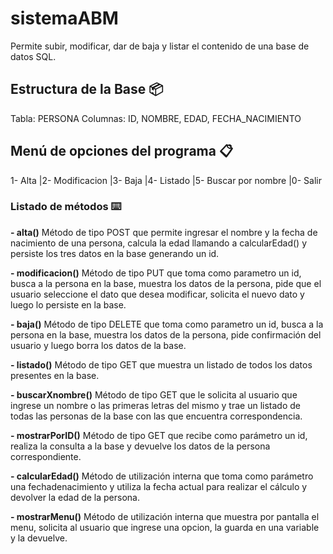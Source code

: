 # sistemaABM
Permite subir, modificar, dar de baja y listar el contenido de una base de datos SQL.


## Estructura de la Base 📦

Tabla: PERSONA
Columnas: ID, NOMBRE, EDAD, FECHA_NACIMIENTO


## Menú de opciones del programa 📋

1- Alta |2- Modificacion |3- Baja |4- Listado |5- Buscar por nombre |0- Salir


### Listado de métodos ⌨️

**- alta()**
Método de tipo POST que permite ingresar el nombre y la fecha de nacimiento de una persona, calcula la edad llamando a calcularEdad() y persiste los tres datos en la base generando un id.

**- modificacion()**
Método de tipo PUT que toma como parametro un id, busca a la persona en la base, muestra los datos de la persona, pide que el usuario seleccione el dato que desea modificar, solicita el nuevo dato y luego lo persiste en la base.

**- baja()**
Método de tipo DELETE que toma como parametro un id, busca a la persona en la base, muestra los datos de la persona, pide confirmación del usuario y luego borra los datos de la base.

**- listado()**
Método de tipo GET que muestra un listado de todos los datos presentes en la base.

**- buscarXnombre()**
Método de tipo GET que le solicita al usuario que ingrese un nombre o las primeras letras del mismo y trae un listado de todas las personas de la base con las que encuentra correspondencia.

**- mostrarPorID()**
Método de tipo GET que recibe como parámetro un id, realiza la consulta a la base y devuelve los datos de la persona correspondiente.

**- calcularEdad()**
Método de utilización interna que toma como parámetro una fechadenacimiento y utiliza la fecha actual para realizar el cálculo y devolver la edad de la persona.

**- mostrarMenu()**
Método de utilización interna que muestra por pantalla el menu, solicita al usuario que ingrese una opcion, la guarda en una variable y la devuelve.


